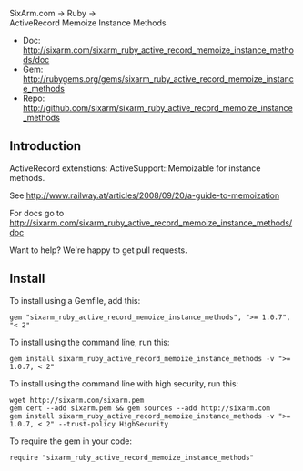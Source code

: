 SixArm.com → Ruby → <br> ActiveRecord Memoize Instance Methods

* Doc: <http://sixarm.com/sixarm_ruby_active_record_memoize_instance_methods/doc>
* Gem: <http://rubygems.org/gems/sixarm_ruby_active_record_memoize_instance_methods>
* Repo: <http://github.com/sixarm/sixarm_ruby_active_record_memoize_instance_methods>
<!--HEADER-SHUT-->


## Introduction

ActiveRecord extenstions: ActiveSupport::Memoizable for instance methods.

See http://www.railway.at/articles/2008/09/20/a-guide-to-memoization

For docs go to <http://sixarm.com/sixarm_ruby_active_record_memoize_instance_methods/doc>

Want to help? We're happy to get pull requests.


<!--INSTALL-OPEN-->

## Install

To install using a Gemfile, add this:

    gem "sixarm_ruby_active_record_memoize_instance_methods", ">= 1.0.7", "< 2"

To install using the command line, run this:

    gem install sixarm_ruby_active_record_memoize_instance_methods -v ">= 1.0.7, < 2"

To install using the command line with high security, run this:

    wget http://sixarm.com/sixarm.pem
    gem cert --add sixarm.pem && gem sources --add http://sixarm.com
    gem install sixarm_ruby_active_record_memoize_instance_methods -v ">= 1.0.7, < 2" --trust-policy HighSecurity

To require the gem in your code:

    require "sixarm_ruby_active_record_memoize_instance_methods"

<!--INSTALL-SHUT-->
